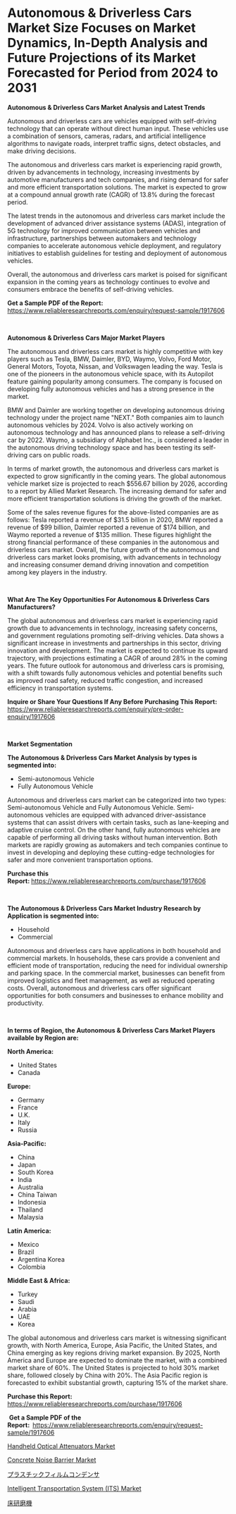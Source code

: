 <p><h1>Autonomous & Driverless Cars Market Size Focuses on Market Dynamics, In-Depth Analysis and Future Projections of its Market Forecasted for Period from 2024 to 2031</h1></p><p><strong>Autonomous & Driverless Cars Market Analysis and Latest Trends</strong></p>
<p><p>Autonomous and driverless cars are vehicles equipped with self-driving technology that can operate without direct human input. These vehicles use a combination of sensors, cameras, radars, and artificial intelligence algorithms to navigate roads, interpret traffic signs, detect obstacles, and make driving decisions.</p><p>The autonomous and driverless cars market is experiencing rapid growth, driven by advancements in technology, increasing investments by automotive manufacturers and tech companies, and rising demand for safer and more efficient transportation solutions. The market is expected to grow at a compound annual growth rate (CAGR) of 13.8% during the forecast period.</p><p>The latest trends in the autonomous and driverless cars market include the development of advanced driver assistance systems (ADAS), integration of 5G technology for improved communication between vehicles and infrastructure, partnerships between automakers and technology companies to accelerate autonomous vehicle deployment, and regulatory initiatives to establish guidelines for testing and deployment of autonomous vehicles.</p><p>Overall, the autonomous and driverless cars market is poised for significant expansion in the coming years as technology continues to evolve and consumers embrace the benefits of self-driving vehicles.</p></p>
<p><strong>Get a Sample PDF of the Report:&nbsp;</strong> <a href="https://www.reliableresearchreports.com/enquiry/request-sample/1917606">https://www.reliableresearchreports.com/enquiry/request-sample/1917606</a></p>
<p>&nbsp;</p>
<p><strong>Autonomous & Driverless Cars Major Market Players</strong></p>
<p><p>The autonomous and driverless cars market is highly competitive with key players such as Tesla, BMW, Daimler, BYD, Waymo, Volvo, Ford Motor, General Motors, Toyota, Nissan, and Volkswagen leading the way. Tesla is one of the pioneers in the autonomous vehicle space, with its Autopilot feature gaining popularity among consumers. The company is focused on developing fully autonomous vehicles and has a strong presence in the market.</p><p>BMW and Daimler are working together on developing autonomous driving technology under the project name "NEXT." Both companies aim to launch autonomous vehicles by 2024. Volvo is also actively working on autonomous technology and has announced plans to release a self-driving car by 2022. Waymo, a subsidiary of Alphabet Inc., is considered a leader in the autonomous driving technology space and has been testing its self-driving cars on public roads.</p><p>In terms of market growth, the autonomous and driverless cars market is expected to grow significantly in the coming years. The global autonomous vehicle market size is projected to reach $556.67 billion by 2026, according to a report by Allied Market Research. The increasing demand for safer and more efficient transportation solutions is driving the growth of the market.</p><p>Some of the sales revenue figures for the above-listed companies are as follows: Tesla reported a revenue of $31.5 billion in 2020, BMW reported a revenue of $99 billion, Daimler reported a revenue of $174 billion, and Waymo reported a revenue of $135 million. These figures highlight the strong financial performance of these companies in the autonomous and driverless cars market. Overall, the future growth of the autonomous and driverless cars market looks promising, with advancements in technology and increasing consumer demand driving innovation and competition among key players in the industry.</p></p>
<p>&nbsp;</p>
<p><strong>What Are The Key Opportunities For Autonomous & Driverless Cars Manufacturers?</strong></p>
<p><p>The global autonomous and driverless cars market is experiencing rapid growth due to advancements in technology, increasing safety concerns, and government regulations promoting self-driving vehicles. Data shows a significant increase in investments and partnerships in this sector, driving innovation and development. The market is expected to continue its upward trajectory, with projections estimating a CAGR of around 28% in the coming years. The future outlook for autonomous and driverless cars is promising, with a shift towards fully autonomous vehicles and potential benefits such as improved road safety, reduced traffic congestion, and increased efficiency in transportation systems.</p></p>
<p><strong>Inquire or Share Your Questions If Any Before Purchasing This Report:</strong> <a href="https://www.reliableresearchreports.com/enquiry/pre-order-enquiry/1917606">https://www.reliableresearchreports.com/enquiry/pre-order-enquiry/1917606</a></p>
<p>&nbsp;</p>
<p><strong>Market Segmentation</strong></p>
<p><strong>The Autonomous & Driverless Cars Market Analysis by types is segmented into:</strong></p>
<p><ul><li>Semi-autonomous Vehicle</li><li>Fully Autonomous Vehicle</li></ul></p>
<p><p>Autonomous and driverless cars market can be categorized into two types: Semi-autonomous Vehicle and Fully Autonomous Vehicle. Semi-autonomous vehicles are equipped with advanced driver-assistance systems that can assist drivers with certain tasks, such as lane-keeping and adaptive cruise control. On the other hand, fully autonomous vehicles are capable of performing all driving tasks without human intervention. Both markets are rapidly growing as automakers and tech companies continue to invest in developing and deploying these cutting-edge technologies for safer and more convenient transportation options.</p></p>
<p><strong>Purchase this Report:&nbsp;</strong><a href="https://www.reliableresearchreports.com/purchase/1917606">https://www.reliableresearchreports.com/purchase/1917606</a></p>
<p>&nbsp;</p>
<p><strong>The Autonomous & Driverless Cars Market Industry Research by Application is segmented into:</strong></p>
<p><ul><li>Household</li><li>Commercial</li></ul></p>
<p><p>Autonomous and driverless cars have applications in both household and commercial markets. In households, these cars provide a convenient and efficient mode of transportation, reducing the need for individual ownership and parking space. In the commercial market, businesses can benefit from improved logistics and fleet management, as well as reduced operating costs. Overall, autonomous and driverless cars offer significant opportunities for both consumers and businesses to enhance mobility and productivity.</p></p>
<p>&nbsp;</p>
<p><strong>In terms of Region, the Autonomous & Driverless Cars Market Players available by Region are:</strong></p>
<p>
    <p> <strong> North America: </strong>
        <ul>
            <li>United States</li>
            <li>Canada</li>
        </ul>
        </p> 
    <p> <strong> Europe: </strong>
        <ul>
            <li>Germany</li>
            <li>France</li>
            <li>U.K.</li>
            <li>Italy</li>
            <li>Russia</li>
        </ul>
        </p> 
    <p> <strong> Asia-Pacific: </strong>
        <ul>
            <li>China</li>
            <li>Japan</li>
            <li>South Korea</li>
            <li>India</li>
            <li>Australia</li>
            <li>China Taiwan</li>
            <li>Indonesia</li>
            <li>Thailand</li>
            <li>Malaysia</li>
        </ul>
        </p> 
    <p> <strong> Latin America: </strong>
        <ul>
            <li>Mexico</li>
            <li>Brazil</li>
            <li>Argentina Korea</li>
            <li>Colombia</li>
        </ul>
        </p> 
    <p> <strong> Middle East & Africa: </strong>
        <ul>
            <li>Turkey</li>
            <li>Saudi</li>
            <li>Arabia</li>
            <li>UAE</li>
            <li>Korea</li>
        </ul>
    </p>
    </p>
<p><p>The global autonomous and driverless cars market is witnessing significant growth, with North America, Europe, Asia Pacific, the United States, and China emerging as key regions driving market expansion. By 2025, North America and Europe are expected to dominate the market, with a combined market share of 60%. The United States is projected to hold 30% market share, followed closely by China with 20%. The Asia Pacific region is forecasted to exhibit substantial growth, capturing 15% of the market share.</p></p>
<p><strong>Purchase this Report: </strong><a href="https://www.reliableresearchreports.com/purchase/1917606">https://www.reliableresearchreports.com/purchase/1917606</a></p>
<p>&nbsp;<strong>Get a Sample PDF of the Report:&nbsp;&nbsp;</strong><a href="https://www.reliableresearchreports.com/enquiry/request-sample/1917606">https://www.reliableresearchreports.com/enquiry/request-sample/1917606</a></p>
<p><strong></strong></p>
<p><p><a href="https://issuu.com/reportprime-2/docs/handheld-optical-attenuators-market-size-2030.pptx">Handheld Optical Attenuators Market</a></p><p><a href="https://valiant-lunge-8fe.notion.site/Concrete-Noise-Barrier-Market-Provides-Detailed-Segmentation-of-this-Market-based-on-Type-Applicati-4535f42ec126429c9a7727a0b47fdbad">Concrete Noise Barrier Market</a></p><p><a href="https://medium.com/@fatimaklein1922/%E3%83%97%E3%83%A9%E3%82%B9%E3%83%81%E3%83%83%E3%82%AF%E3%83%95%E3%82%A3%E3%83%AB%E3%83%A0%E3%82%B3%E3%83%B3%E3%83%87%E3%83%B3%E3%82%B5%E3%81%AE%E5%B8%82%E5%A0%B4%E8%A6%8F%E6%A8%A1%E3%81%AF-%E4%B8%96%E7%95%8C%E3%81%AE%E6%A5%AD%E7%95%8C%E3%81%A7%E6%9C%80%E9%81%A9%E3%81%AA%E3%83%9E%E3%83%BC%E3%82%B1%E3%83%86%E3%82%A3%E3%83%B3%E3%82%B0%E3%83%81%E3%83%A3%E3%83%8D%E3%83%AB%E3%82%92%E6%98%8E%E3%82%89%E3%81%8B%E3%81%AB%E3%81%97%E3%81%BE%E3%81%99-2d8cdd108fcb">プラスチックフィルムコンデンサ</a></p><p><a href="https://github.com/abdelrhmankishk22/Market-Research-Report-List-3/blob/main/intelligent-transportation-system-its-market.md">Intelligent Transportation System (ITS) Market</a></p><p><a href="https://medium.com/@dangezieme/%E5%BA%8A%E7%A3%A8%E3%81%8D%E6%A9%9F%E3%81%AE%E5%B8%82%E5%A0%B4%E8%AA%BF%E6%9F%BB%E3%83%AC%E3%83%9D%E3%83%BC%E3%83%88-%E3%81%9D%E3%81%AE%E6%AD%B4%E5%8F%B2%E3%81%A82031%E5%B9%B4%E3%81%BE%E3%81%A7%E3%81%AE%E4%BA%88%E6%B8%AC-5ff3ea5204cf">床研磨機</a></p></p>
